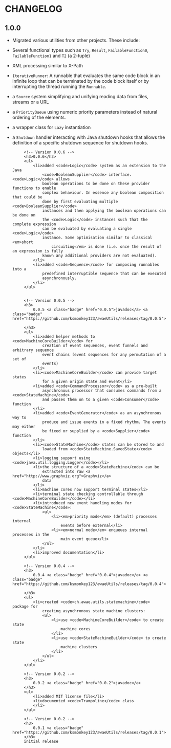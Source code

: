 # CHANGELOG

## 1.0.0
- Migrated various utilities from other projects. These include:
 - Several functional types such as <code>Try</code>, <code>Result</code>,
							<code>FailableFunction0</code>, <code>FailableFunction1</code>
							and <code>T2</code> (a 2-tuple)
 - XML processing similar to X-Path
 - <code>IterativeRunner</code>: A runnable that evaluates the same code block in an infinite loop that can be terminated by
							the code block itself or by interrupting the thread running the <code>Runnable</code>.
 - a <code>Source</code> system simplifying and unifying
							reading data from files, streams or a URL
 - a <code>PriorityQueue</code> using numeric priority parameters instead of natural ordering of the elements.
 - a wrapper class for <code>Lazy</code> instantiation
 - a <code>Shutdown</code> handler interacting with Java
							shutdown hooks that allows the definition of a specific shutdown
							sequence for shutdown hooks.

			<!-- Version 0.0.6 -->
			<h3>0.0.6</h3>
			<ul>
				<li>added <code>Logic</code> system as an extension to the Java
					<code>BooleanSupplier</code> interface. <code>Logic</code> allows
					boolean operations to be done on these provider functions to enable
					complex behaviour. In essence any boolean composition that could be
					done by first evaluating multiple <code>BooleanSupplier</code>
					instances and then applying the boolean operations can be done on
					the <code>Logic</code> instances such that the complete expression
					can be evaluated by evaluating a single <code>Logic</code>
					instance. Some optimisation similar to classical <em>short
						circuiting</em> is done (i.e. once the result of an expression is fully
					known any additional providers are not evaluated).
				</li>
				<li>added <code>Sequence</code> for composing runnables into a
					predefined interruptible sequence that can be executed
					asynchronously.
				</li>
			</ul>


			<!-- Version 0.0.5 -->
			<h3>
				0.0.5 <a class="badge" href="0.0.5">javadoc</a> <a class="badge" href="https://github.com/ksmonkey123/awaeUtils/releases/tag/0.0.5">release</a>

			</h3>
			<ul>
				<li>added helper methods to <code>MachineCoreBuilder</code> for
					creation of event sequences, event funnels and arbitrary sequence
					event chains (event sequences for any permutation of a set of
					events)
				</li>
				<li><code>MachineCoreBuilder</code> can provide target states
					for a given origin state and event</li>
				<li>added <code>CommandProcessor</code> as a pre-built
					asynchronous processor that consumes commands from a <code>StateMachine</code>
					and passes them on to a given <code>Consumer</code> function
				</li>
				<li>added <code>EventGenerator</code> as an asynchronous way to
					produce and issue events in a fixed rhythm. The events may either
					be fixed or supplied by a <code>Supplier</code> function
				</li>
				<li><code>StateMachine</code> states can be stored to and
					loaded from <code>StateMachine.SavedState</code> objects</li>
				<li>logging support using <code>java.util.logging.Logger</code></li>
				<li>the structure of a <code>StateMachine</code> can be
					extracted into raw <a href="http://www.graphviz.org">Graphviz</a>
					data
				</li>
				<li>machine cores now support terminal states</li>
				<li>terminal state checking controllable through <code>MachineCoreBuilder</code></li>
				<li>introduced new event handling modes for <code>StateMachine</code>:
					<ul>
						<li><em>priority mode</em> (default) processes internal
							events before external</li>
						<li><em>normal mode</em> enqueues internal processes in the
							main event queue</li>
					</ul>
				</li>
				<li>improved documentation</li>
			</ul>

			<!-- Version 0.0.4 -->
			<h3>
				0.0.4 <a class="badge" href="0.0.4">javadoc</a> <a class="badge" href="https://github.com/ksmonkey123/awaeUtils/releases/tag/0.0.4">release</a>

			</h3>
			<ul>
				<li>created <code>ch.awae.utils.statemachine</code> package for
					creating asynchronous state machine clusters:
					<ul>
						<li>use <code>MachineCoreBuilder</code> to create state
							machine cores
						</li>
						<li>use <code>StateMachineBuilder</code> to create state
							machine clusters
						</li>
					</ul>
				</li>
			</ul>

			<!-- Version 0.0.2 -->
			<h3>
				0.0.2 <a class="badge" href="0.0.2">javadoc</a>
			</h3>
			<ul>
				<li>added MIT license file</li>
				<li>documented <code>Trampoline</code> class
				</li>
			</ul>

			<!-- Version 0.0.2 -->
			<h3>
				0.0.1 <a class="badge" href="https://github.com/ksmonkey123/awaeUtils/releases/tag/0.0.1">release</a>
			</h3>
			initial release
